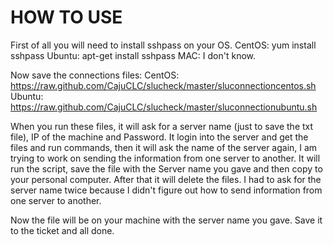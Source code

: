 HOW TO USE
========
First of all you will need to install sshpass on your OS.
  CentOS: yum install sshpass
  Ubuntu: apt-get install sshpass
  MAC: I don't know.

Now save the connections files:
  CentOS: https://raw.github.com/CajuCLC/slucheck/master/sluconnectioncentos.sh
  Ubuntu: https://raw.github.com/CajuCLC/slucheck/master/sluconnectionubuntu.sh

When you run these files, it will ask for a server name (just to save the txt file), IP of the machine and Password.
It login into the server and get the files and run commands, then it will ask the name of the server again,
I am trying to work on sending the information from one server to another.
It will run the script, save the file with the Server name you gave and then copy to your personal computer.
After that it will delete the files. I had to ask for the server name twice because I didn't figure out
how to send information from one server to another.

Now the file will be on your machine with the server name you gave.
Save it to the ticket and all done.
